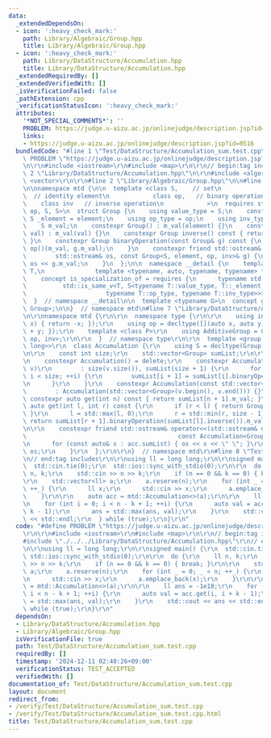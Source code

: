 ```yaml
---
data:
  _extendedDependsOn:
  - icon: ':heavy_check_mark:'
    path: Library/Algebraic/Group.hpp
    title: Library/Algebraic/Group.hpp
  - icon: ':heavy_check_mark:'
    path: Library/DataStructure/Accumulation.hpp
    title: Library/DataStructure/Accumulation.hpp
  _extendedRequiredBy: []
  _extendedVerifiedWith: []
  _isVerificationFailed: false
  _pathExtension: cpp
  _verificationStatusIcon: ':heavy_check_mark:'
  attributes:
    '*NOT_SPECIAL_COMMENTS*': ''
    PROBLEM: https://judge.u-aizu.ac.jp/onlinejudge/description.jsp?id=0516
    links:
    - https://judge.u-aizu.ac.jp/onlinejudge/description.jsp?id=0516
  bundledCode: "#line 1 \"Test/DataStructure/Accumulation_sum.test.cpp\"\n#define\
    \ PROBLEM \"https://judge.u-aizu.ac.jp/onlinejudge/description.jsp?id=0516\"\r\
    \n\r\n#include <iostream>\r\n#include <map>\r\n\r\n// begin:tag includes\r\n#line\
    \ 2 \"Library/DataStructure/Accumulation.hpp\"\n\r\n#include <algorithm>\r\n#include\
    \ <vector>\r\n\r\n#line 2 \"Library/Algebraic/Group.hpp\"\n\n#line 4 \"Library/Algebraic/Group.hpp\"\
    \n\nnamespace mtd {\n\n  template <class S,    // set\n            S element,\
    \  // identity element\n            class op,   // binary operation\n        \
    \    class inv   // inverse operation\n            >\n  requires std::is_invocable_r_v<S,\
    \ op, S, S>\n  struct Group {\n    using value_type = S;\n    constexpr static\
    \ S _element = element;\n    using op_type = op;\n    using inv_type = inv;\n\n\
    \    S m_val;\n    constexpr Group() : m_val(element) {}\n    constexpr Group(S\
    \ val) : m_val(val) {}\n    constexpr Group inverse() const { return inv()(m_val);\
    \ }\n    constexpr Group binaryOperation(const Group& g) const {\n      return\
    \ op()(m_val, g.m_val);\n    }\n    constexpr friend std::ostream& operator<<(\n\
    \        std::ostream& os, const Group<S, element, op, inv>& g) {\n      return\
    \ os << g.m_val;\n    }\n  };\n\n  namespace __detail {\n    template <typename\
    \ T,\n              template <typename, auto, typename, typename> typename S>\n\
    \    concept is_specialization_of = requires {\n      typename std::enable_if_t<\n\
    \          std::is_same_v<T, S<typename T::value_type, T::_element,\n        \
    \                      typename T::op_type, typename T::inv_type>>>;\n    };\n\
    \  }  // namespace __detail\n\n  template <typename G>\n  concept group = __detail::is_specialization_of<G,\
    \ Group>;\n\n}  // namespace mtd\n#line 7 \"Library/DataStructure/Accumulation.hpp\"\
    \n\r\nnamespace mtd {\r\n\r\n  namespace type {\r\n\r\n    using inv = decltype([](auto\
    \ x) { return -x; });\r\n    using op = decltype([](auto x, auto y) { return x\
    \ + y; });\r\n    template <class P>\r\n    using AdditiveGroup = Group<P, P(0),\
    \ op, inv>;\r\n\r\n  }  // namespace type\r\n\r\n  template <group Group = type::AdditiveGroup<long\
    \ long>>\r\n  class Accumulation {\r\n    using S = decltype(Group().m_val);\r\
    \n\r\n    const int size;\r\n    std::vector<Group> sumList;\r\n\r\n  public:\r\
    \n    constexpr Accumulation() = delete;\r\n    constexpr Accumulation(const std::vector<Group>&\
    \ v)\r\n        : size(v.size()), sumList(size + 1) {\r\n      for (int i = 0;\
    \ i < size; ++i) {\r\n        sumList[i + 1] = sumList[i].binaryOperation(v[i]);\r\
    \n      }\r\n    }\r\n    constexpr Accumulation(const std::vector<S>& v)\r\n\
    \        : Accumulation(std::vector<Group>(v.begin(), v.end())) {}\r\n\r\n   \
    \ constexpr auto get(int n) const { return sumList[n + 1].m_val; }\r\n    constexpr\
    \ auto get(int l, int r) const {\r\n      if (r < l) { return Group::_element;\
    \ }\r\n      l = std::max(l, 0);\r\n      r = std::min(r, size - 1);\r\n     \
    \ return sumList[r + 1].binaryOperation(sumList[l].inverse()).m_val;\r\n    }\r\
    \n\r\n    constexpr friend std::ostream& operator<<(std::ostream& os,\r\n    \
    \                                          const Accumulation<Group>& acc) {\r\
    \n      for (const auto& x : acc.sumList) { os << x << \" \"; }\r\n      return\
    \ os;\r\n    }\r\n  };\r\n\r\n}  // namespace mtd\r\n#line 8 \"Test/DataStructure/Accumulation_sum.test.cpp\"\
    \n// end:tag includes\r\n\r\nusing ll = long long;\r\n\r\nsigned main() {\r\n\
    \  std::cin.tie(0);\r\n  std::ios::sync_with_stdio(0);\r\n\r\n  do {\r\n    ll\
    \ n, k;\r\n    std::cin >> n >> k;\r\n    if (n == 0 && k == 0) { break; }\r\n\
    \r\n    std::vector<ll> a;\r\n    a.reserve(n);\r\n    for (int _ = 0; _ < n;\
    \ ++_) {\r\n      ll x;\r\n      std::cin >> x;\r\n      a.emplace_back(x);\r\n\
    \    }\r\n\r\n    auto acc = mtd::Accumulation<>(a);\r\n\r\n    ll ans = -1e18;\r\
    \n    for (int i = 0; i < n - k + 1; ++i) {\r\n      auto val = acc.get(i, i +\
    \ k - 1);\r\n      ans = std::max(ans, val);\r\n    }\r\n    std::cout << ans\
    \ << std::endl;\r\n  } while (true);\r\n}\r\n"
  code: "#define PROBLEM \"https://judge.u-aizu.ac.jp/onlinejudge/description.jsp?id=0516\"\
    \r\n\r\n#include <iostream>\r\n#include <map>\r\n\r\n// begin:tag includes\r\n\
    #include \"./../../Library/DataStructure/Accumulation.hpp\"\r\n// end:tag includes\r\
    \n\r\nusing ll = long long;\r\n\r\nsigned main() {\r\n  std::cin.tie(0);\r\n \
    \ std::ios::sync_with_stdio(0);\r\n\r\n  do {\r\n    ll n, k;\r\n    std::cin\
    \ >> n >> k;\r\n    if (n == 0 && k == 0) { break; }\r\n\r\n    std::vector<ll>\
    \ a;\r\n    a.reserve(n);\r\n    for (int _ = 0; _ < n; ++_) {\r\n      ll x;\r\
    \n      std::cin >> x;\r\n      a.emplace_back(x);\r\n    }\r\n\r\n    auto acc\
    \ = mtd::Accumulation<>(a);\r\n\r\n    ll ans = -1e18;\r\n    for (int i = 0;\
    \ i < n - k + 1; ++i) {\r\n      auto val = acc.get(i, i + k - 1);\r\n      ans\
    \ = std::max(ans, val);\r\n    }\r\n    std::cout << ans << std::endl;\r\n  }\
    \ while (true);\r\n}\r\n"
  dependsOn:
  - Library/DataStructure/Accumulation.hpp
  - Library/Algebraic/Group.hpp
  isVerificationFile: true
  path: Test/DataStructure/Accumulation_sum.test.cpp
  requiredBy: []
  timestamp: '2024-12-11 02:40:26+09:00'
  verificationStatus: TEST_ACCEPTED
  verifiedWith: []
documentation_of: Test/DataStructure/Accumulation_sum.test.cpp
layout: document
redirect_from:
- /verify/Test/DataStructure/Accumulation_sum.test.cpp
- /verify/Test/DataStructure/Accumulation_sum.test.cpp.html
title: Test/DataStructure/Accumulation_sum.test.cpp
---
```

